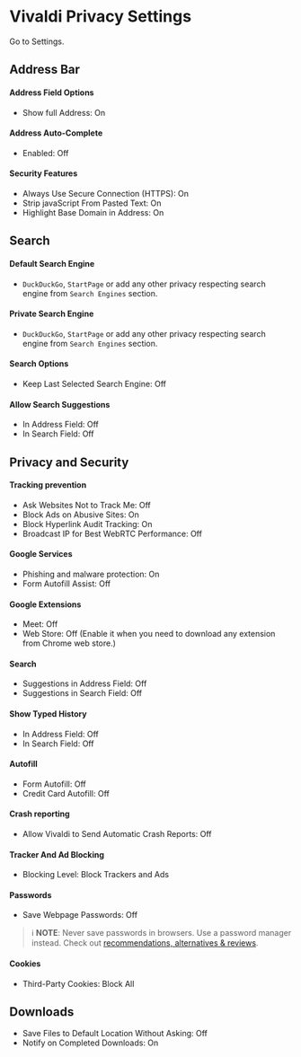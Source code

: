 # Vivaldi Privacy Settings

Go to Settings.



## Address Bar

#### Address Field Options
- Show full Address: On

#### Address Auto-Complete
- Enabled: Off

#### Security Features
- Always Use Secure Connection (HTTPS): On
- Strip javaScript From Pasted Text: On
- Highlight Base Domain in Address: On



## Search

#### Default Search Engine
- `DuckDuckGo`, `StartPage` or add any other privacy respecting search engine from `Search Engines` section.

#### Private Search Engine
- `DuckDuckGo`, `StartPage` or add any other privacy respecting search engine from `Search Engines` section.

#### Search Options
- Keep Last Selected Search Engine: Off

#### Allow Search Suggestions
- In Address Field: Off
- In Search Field: Off



## Privacy and Security

#### Tracking prevention
- Ask Websites Not to Track Me: Off
- Block Ads on Abusive Sites: On
- Block Hyperlink Audit Tracking: On
- Broadcast IP for Best WebRTC Performance: Off

#### Google Services
- Phishing and malware protection: On
- Form Autofill Assist: Off

#### Google Extensions
- Meet: Off
- Web Store: Off (Enable it when you need to download any extension from Chrome web store.)

#### Search
- Suggestions in Address Field: Off
- Suggestions in Search Field: Off

#### Show Typed History
- In Address Field: Off
- In Search Field: Off

#### Autofill
- Form Autofill: Off
- Credit Card Autofill: Off

#### Crash reporting
- Allow Vivaldi to Send Automatic Crash Reports: Off

#### Tracker And Ad Blocking
- Blocking Level: Block Trackers and Ads

#### Passwords
- Save Webpage Passwords: Off

> :information_source: **NOTE**: Never save passwords in browsers. Use a password manager instead. Check out [recommendations, alternatives & reviews](https://github.com/StellarSand/privacy-settings#recommendations-alternatives--reviews).

#### Cookies
- Third-Party Cookies: Block All



## Downloads
- Save Files to Default Location Without Asking: Off
- Notify on Completed Downloads: On
